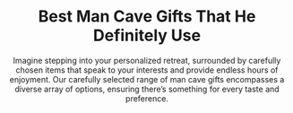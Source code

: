 ---
layout: post
title: Best Man Cave Gifts That He Definitely Use
subtitle: Imagine stepping into your personalized retreat, surrounded by carefully chosen items that speak to your interests and provide endless hours of enjoyment. Our carefully selected range of man cave gifts encompasses a diverse array of options, ensuring there’s something for every taste and preference.
header-img: "img/post/2023/09/copied/man-cave-gifts.jpg"
header-style: text
permalink: "/man-cave-gifts/"
catalog: true
tags:
  - Recipients 
  - Men
--- 